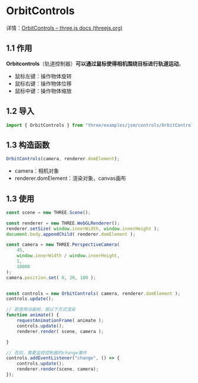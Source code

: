 # OrbitControls

详情：[OrbitControls – three.js docs (threejs.org)](https://threejs.org/docs/?q=cont#examples/zh/controls/OrbitControls)

## 1.1 作用

**Orbitcontrols**（轨道控制器）**可以通过鼠标使得相机围绕目标进行轨道运动**。

- 鼠标左键：操作物体旋转
- 鼠标右键：操作物体位移
- 鼠标中键：操作物体缩放

## 1.2 导入

```js
import { OrbitControls } from "three/examples/jsm/controls/OrbitControls.js";
```

## 1.3 构造函数

```js
OrbitControls(camera, renderer.domElement);
```

- camera：相机对象
- renderer.domElement：渲染对象，canvas画布

## 1.3 使用

```js
const scene = new THREE.Scene();

const renderer = new THREE.WebGLRenderer();
renderer.setSize( window.innerWidth, window.innerHeight );
document.body.appendChild( renderer.domElement );

const camera = new THREE.PerspectiveCamera( 
    45,
    window.innerWidth / window.innerHeight,
    1, 
    10000 
);
camera.position.set( 0, 20, 100 );


const controls = new OrbitControls( camera, renderer.domElement );
controls.update();

// 若使用动画帧，按以下方式渲染
function animate() {
    requestAnimationFrame( animate );
    controls.update();
    renderer.render( scene, camera );

}

// 否则，需要监控控制器的change事件
controls.addEventListener("change", () => {
    controls.update();
    renderer.render(scene, camera);
});
```

